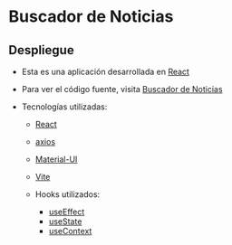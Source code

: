 # Buscador de Noticias

## Despliegue

- Esta es una aplicación desarrollada en [React](https://reactjs.org/)
- Para ver el código fuente, visita [Buscador de Noticias](https://github.com/Dsp5502/noticias-api)

- Tecnologías utilizadas:

  - [React](https://reactjs.org/)
  - [axios](https://www.npmjs.com/package/axios)
  - [Material-UI](https://material-ui.com/)
  - [Vite](https://vite.net/)

  - Hooks utilizados:
    - [useEffect](https://reactjs.org/docs/hooks-effect.html)
    - [useState](https://reactjs.org/docs/hooks-state.html)
    - [useContext](https://reactjs.org/docs/hooks-context.html)
